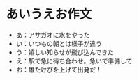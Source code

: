 # あいうえお作文
- あ：アサガオに水をやった
- い：いつもの朝とは様子が違う
- う：嬉しい知らせが飛び込んできた
- え：駅で急に待ち合わせ。急いで準備して
- お：雄たけびを上げて出発だ！
